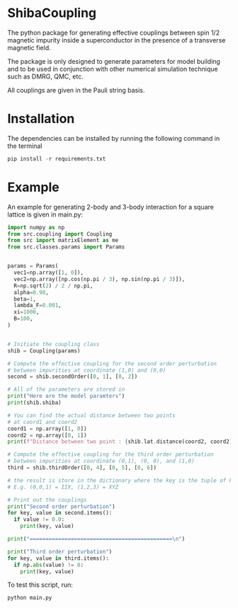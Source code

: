 # ShibaCoupling

The python package for generating effective couplings between spin 1/2 magnetic impurity inside a superconductor in the presence of a transverse magnetic field.

The package is only designed to generate parameters for model building and to be used in conjunction with other numerical simulation technique such as DMRG, QMC, etc.

All couplings are given in the Pauli string basis.


# Installation 

The dependencies can be installed by running the following command in the terminal
```python
pip install -r requirements.txt
```

# Example


An example for generating 2-body and 3-body interaction for a square lattice is given in main.py: 

```python
import numpy as np
from src.coupling import Coupling
from src import matrixElement as me
from src.classes.params import Params


params = Params(
  vec1=np.array([1, 0]),
  vec2=np.array([np.cos(np.pi / 3), np.sin(np.pi / 3)]),
  R=np.sqrt(2) / 2 / np.pi,
  alpha=0.98,
  beta=1,
  lambda_F=0.001,
  xi=1000,
  B=100,
)


# Initiate the coupling class
shib = Coupling(params)

# Compute the effective coupling for the second order perturbation
# between impurities at coordinate (1,0) and (0,0)
second = shib.secondOrder([0, 1], [0, 2])

# All of the parameters are stored in
print("Here are the model paramters")
print(shib.shiba)

# You can find the actual distance between two points
# at coord1 and coord2
coord1 = np.array([1, 0])
coord2 = np.array([0, 1])
print(f"Distance between two point : {shib.lat.distance(coord2, coord2)}\n")

# Compute the effective coupling for the third order perturbation
# between impurities at coordinate (0,1), (0, 0), and (1,0)
third = shib.thirdOrder([0, 4], [0, 5], [0, 6])

# the result is store in the dictionary where the key is the tuple of Pauli string
# E.g. (0,0,1) = IIX, (1,2,3) = XYZ

# Print out the couplings 
print("Second order perturbation")
for key, value in second.items():
  if value != 0.0:
    print(key, value)

print("=============================================\n")

print("Third order perturbation")
for key, value in third.items():
  if np.abs(value) != 0:
    print(key, value)
```

To test this script, run:

```python
python main.py
```

